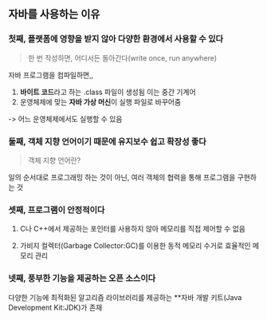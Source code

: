 ## 자바를 사용하는 이유

### 첫째, 플랫폼에 영향을 받지 않아 다양한 환경에서 사용할 수 있다

> 한 번 작성하면, 어디서든 돌아간다(write once, run anywhere)

자바 프로그램을 컴파일하면,,

1. **바이트 코드**라고 하는 .class 파일이 생성됨 이는 중간 기계어
2. 운영체제에 맞는 **자바 가상 머신**이 실행 파일로 바꾸어줌

-> 어느 운영체제에서도 실행할 수 있음

### 둘째, 객체 지향 언어이기 때문에 유지보수 쉽고 확장성 좋다

> 객체 지향 언어란?

일의 순서대로 프로그래밍 하는 것이 아닌, 여러 객체의 협력을 통해 프로그램을 구현하는 것

### 셋째, 프로그램이 안정적이다

1. C나 C++에서 제공하는 포인터를 사용하지 않아 메모리를 직접 제어할 수 없음

2. 가비지 컬렉터(Garbage Collector:GC)를 이용한 동적 메모리 수거로 효율적인 메모리 관리

### 넷째, 풍부한 기능을 제공하는 오픈 소스이다

다양한 기능에 최적화된 알고리즘 라이브러리를 제공하는 **자바 개발 키트(Java Development Kit:JDK)가 존재
